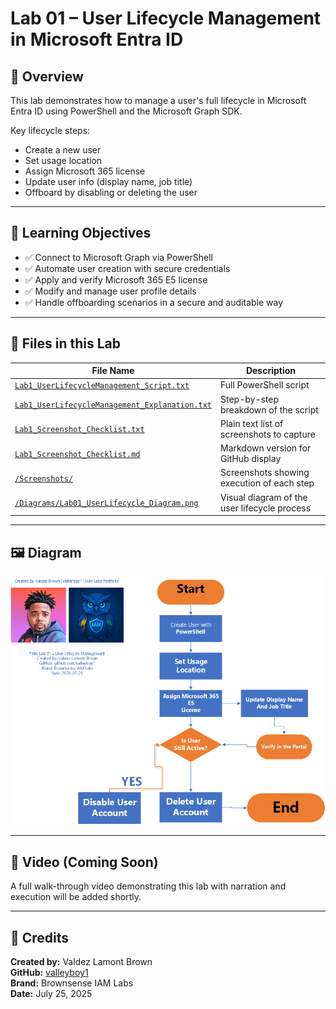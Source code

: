 # Lab 01 – User Lifecycle Management in Microsoft Entra ID

## 📘 Overview
This lab demonstrates how to manage a user's full lifecycle in Microsoft Entra ID using PowerShell and the Microsoft Graph SDK.

Key lifecycle steps:
- Create a new user
- Set usage location
- Assign Microsoft 365 license
- Update user info (display name, job title)
- Offboard by disabling or deleting the user

---

## 🧠 Learning Objectives
- ✅ Connect to Microsoft Graph via PowerShell
- ✅ Automate user creation with secure credentials
- ✅ Apply and verify Microsoft 365 E5 license
- ✅ Modify and manage user profile details
- ✅ Handle offboarding scenarios in a secure and auditable way

---

## 📜 Files in this Lab

| File Name | Description |
|-----------|-------------|
| [`Lab1_UserLifecycleManagement_Script.txt`](./Lab1_UserLifecycleManagement_Script.txt) | Full PowerShell script |
| [`Lab1_UserLifecycleManagement_Explanation.txt`](./Lab1_UserLifecycleManagement_Explanation.txt) | Step-by-step breakdown of the script |
| [`Lab1_Screenshot_Checklist.txt`](./Lab1_Screenshot_Checklist.txt) | Plain text list of screenshots to capture |
| [`Lab1_Screenshot_Checklist.md`](./Lab1_Screenshot_Checklist.md) | Markdown version for GitHub display |
| [`/Screenshots/`](./Screenshots) | Screenshots showing execution of each step |
| [`/Diagrams/Lab01_UserLifecycle_Diagram.png`](./Diagrams/Lab01_UserLifecycle_Diagram.png) | Visual diagram of the user lifecycle process |

---

## 🖼️ Diagram

![User Lifecycle Diagram](./Diagrams/Lab01_UserLifecycle_Diagram.png)

---

## 🎥 Video (Coming Soon)
A full walk-through video demonstrating this lab with narration and execution will be added shortly.

---

## 👤 Credits
**Created by:** Valdez Lamont Brown  
**GitHub:** [valleyboy1](https://github.com/valleyboy1)  
**Brand:** Brownsense IAM Labs  
**Date:** July 25, 2025